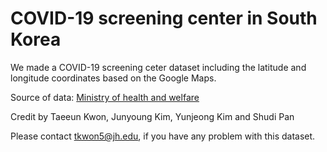 # COVID-19 screening center in South Korea

We made a COVID-19 screening ceter dataset including the latitude and longitude coordinates based on the Google Maps.

Source of data: [Ministry of health and welfare](https://www.mohw.go.kr/react/popup_200128_2.html])

Credit by Taeeun Kwon, Junyoung Kim, Yunjeong Kim and Shudi Pan

Please contact tkwon5@jh.edu, if you have any problem with this dataset.
